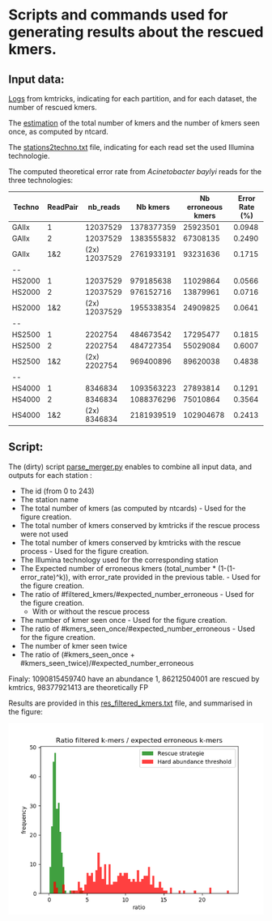 # Scripts and commands used for generating results about the rescued kmers.



## Input data:

[Logs](logs) from kmtricks, indicating for each partition, and for each dataset, the number of rescued kmers. 

The [estimation](estimated_kmer_counts_metaG_bact) of the total number of kmers and the number of kmers seen once, as computed by ntcard.

The [stations2techno.txt](stations2techno.txt) file, indicating for each read set the used Illumina technologie.

The computed theoretical error rate from *Acinetobacter baylyi* reads for the three technologies: 

| Techno | ReadPair | nb_reads      | Nb kmers   | Nb erroneous kmers | Error Rate (%) |
| ------ | -------- | ------------- | ---------- | ------------------ | -------------- |
| GAIIx  | 1        | 12037529      | 1378377359 | 25923501           | 0.0948         |
| GAIIx  | 2        | 12037529      | 1383555832 | 67308135           | 0.2490         |
| GAIIx  | 1&2      | (2x) 12037529 | 2761933191 | 93231636           | 0.1715         |
| --     |          |               |            |                    |                |
| HS2000 | 1        | 12037529      | 979185638  | 11029864           | 0.0566         |
| HS2000 | 2        | 12037529      | 976152716  | 13879961           | 0.0716         |
| HS2000 | 1&2      | (2x) 12037529 | 1955338354 | 24909825           | 0.0641         |
| --     |          |               |            |                    |                |
| HS2500 | 1        | 2202754       | 484673542  | 17295477           | 0.1815         |
| HS2500 | 2        | 2202754       | 484727354  | 55029084           | 0.6007         |
| HS2500 | 1&2      | (2x) 2202754  | 969400896  | 89620038           | 0.4838         |
| --     |          |               |            |                    |                |
| HS4000 | 1        | 8346834       | 1093563223 | 27893814           | 0.1291         |
| HS4000 | 2        | 8346834       | 1088376296 | 75010864           | 0.3564         |
| HS4000 | 1&2      | (2x) 8346834  | 2181939519 | 102904678          | 0.2413         |

## Script:

The (dirty) script [parse_merger.py](parse_merger.py) enables to combine all input data, and outputs for each station :

- The id (from 0 to 243)
- The station name
- The total number of kmers (as computed by ntcards) - Used for the figure creation.
- The total number of kmers conserved by kmtricks if the rescue process were not used
- The total number of kmers conserved by kmtricks with the rescue process - Used for the figure creation.
- The Illumina technology used for the corresponding station
- The Expected number of erroneous kmers (total_number * (1-(1-error_rate)^k)), with error_rate provided in the previous table. - Used for the figure creation.
- The ratio of  #filtered_kmers/#expected_number_erroneous - Used for the figure creation.
  - With or without the rescue process
- The number of kmer seen once - Used for the figure creation.
- The ratio of  #kmers_seen_once/#expected_number_erroneous - Used for the figure creation.
- The number of kmer seen twice
- The ratio of  (#kmers_seen_once + #kmers_seen_twice)/#expected_number_erroneous


Finaly: 1090815459740 have an abundance 1, 86212504001 are rescued by kmtrics, 98377921413 are theoretically FP

Results are provided in this [res_filtered_kmers.txt](res_filtered_kmers.txt )  file, and summarised in the figure: 

![histo_filtered_kmers.png](histo_filtered_kmers.png)

